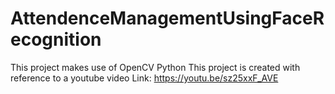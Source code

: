 # AttendenceManagementUsingFaceRecognition
This project makes use of OpenCV Python
This project is created with reference to a youtube video
Link: https://youtu.be/sz25xxF_AVE
